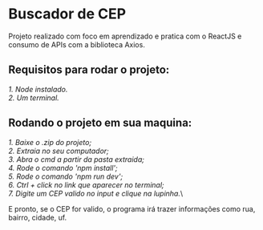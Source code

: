 # Buscador de CEP

Projeto realizado com foco em aprendizado e pratica com o ReactJS e consumo de APIs com a biblioteca Axios.

## Requisitos para rodar o projeto:

*1. Node instalado.*\
*2. Um terminal.*

## Rodando o projeto em sua maquina:

*1. Baixe o .zip do projeto;*\
*2. Extraia no seu computador;*\
*3. Abra o cmd a partir da pasta extraida;*\
*4. Rode o comando 'npm install';*\
*5. Rode o comando 'npm run dev';*\
*6. Ctrl + click no link que aparecer no terminal;*\
*7. Digite um CEP valido no input e clique na lupinha.*\

E pronto, se o CEP for valido, o programa irá trazer informações como rua, bairro, cidade, uf.
